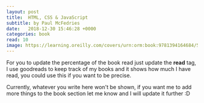 ```yaml
---
layout: post
title:  HTML, CSS & JavaScript
subtitle: by Paul McFedries
date:   2018-12-30 15:46:28 +0000
categories: book
read: 10
image: https://learning.oreilly.com/covers/urn:orm:book:9781394164684/500w/
---
```


For you to update the percentage of the book read just update the **read** tag, I use goodreads to keep track of my books and it shows how much I have read, you could use this if you want to be precise.

Currently, whatever you write here won't be shown, if you want me to add more things to the book section let me know and I will update it further :D